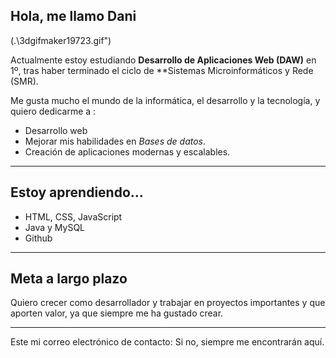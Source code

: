 ## Hola, me llamo Dani

(.\3dgifmaker19723.gif")

Actualmente estoy estudiando **Desarrollo de Aplicaciones Web (DAW)** en 1º,
tras haber terminado el ciclo de **Sistemas Microinformáticos y Rede (SMR).

Me gusta mucho el mundo de la informática, el desarrollo y la tecnología, y quiero dedicarme a :
- Desarrollo web
- Mejorar mis habilidades en *Bases de datos*.
- Creación de aplicaciones modernas y escalables.

---

## Estoy aprendiendo...

- HTML, CSS, JavaScript
- Java y MySQL
- Github

---

## Meta a largo plazo

Quiero crecer como desarrollador y trabajar en proyectos importantes y que aporten valor, ya que siempre me ha gustado crear.


---

Este mi correo electrónico de contacto: 
Si no, siempre me encontrarán aquí.
